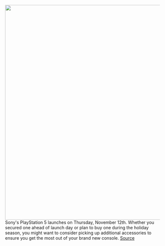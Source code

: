 <img src='https://cdn.vox-cdn.com/thumbor/T0nzjkg_3UdRecbQV0KI1tAVFFI=/0x0:2040x1360/1200x800/filters:focal(857x517:1183x843)/cdn.vox-cdn.com/uploads/chorus_image/image/67755677/vpavic_4278_20201030_0345.0.jpg' width='700px' /><br/>
Sony's PlayStation 5 launches on Thursday, November 12th. Whether you secured one ahead of launch day or plan to buy one during the holiday season, you might want to consider picking up additional accessories to ensure you get the most out of your brand new console.
<a href='https://www.theverge.com/21550907/ps5-wireless-controller-ssd-hard-drive-accessories-sony'> Source <a/>